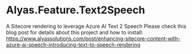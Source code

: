 # Alyas.Feature.Text2Speech
A Sitecore rendering to leverage Azure AI Text 2 Speech
Please check this blog post for details about this project and how to install:
https://www.alyassolutions.com/post/enhancing-sitecore-content-with-azure-ai-speech-introducing-text-to-speech-rendering
